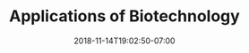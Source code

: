 ---
title: ' Applications of Biotechnology'
date: 2018-11-14T19:02:50-07:00
draft: false
weight: 8
---